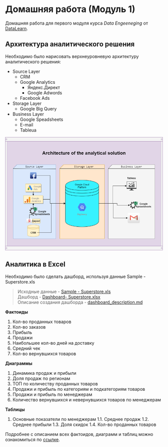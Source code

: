 <a id="up"></a>
# Домашняя работа (Модуль 1)
Домашняя работа для первого модуля курса _Data Engeeneging_ от [DataLearn](https://datalearn.ru/).
## Архитектура аналитического решения
Необходимо было нарисовать верхнеуровневую архитектуру аналитического решения:
- Source Layer 
    - CRM
    - Google Analytics
        - Яндекс.Директ
        - Google Adwords
    - Facebook Ads
- Storage Layer
    - Google Big Query
- Business Layer
    - Google Speadsheets
    - E-mail
    - Tableua

![AnalyticsLayer](https://github.com/sadokhin/DE-101/blob/0ad3a3e389741ddffe292cef5326dbc469b7405a/img/AnalyticsLayer.png)

## Аналитика в Excel
Необходимо было сделать дашборд, используя данные Sample - Superstore.xls
> Исходные данные - [Sample - Superstore.xls](https://github.com/Data-Learn/data-engineering/blob/master/DE-101%20Modules/Module01/DE%20-%20101%20Lab%201.1/Sample%20-%20Superstore.xls?raw=true)<br>
> Дашборд - [Dashboard- Superstore.xlsx](https://github.com/sadokhin/DE-101/blob/main/Module%201/Dashboard-%20Superstore.xlsx)<br>
> Описание создания дашборда - [dashboard_description.md](https://github.com/sadokhin/DE-101/blob/711d5ca013dd21317a451eebc8091a5034a745dd/Module%201/dashboard_description.md)

__Фактоиды__
1. Кол-во проданных товаров
2. Кол-во заказов
3. Прибыль
4. Продажи
5. Наибольшее кол-во дней на доставку
6. Средний чек
7. Кол-во вернувшихся товаров

__Диаграммы__
1. Динамика продаж и прибыли
2. Доля продаж по регионам
3. ТОП по количеству проданных товаров
4. Продажи и прибыль по категориям и подкатегориям товаров
5. Продажи и прибыль по менеджерам
6. Количество вернувшихся и невернувшихся товаров по менеджерам

__Таблицы__
1. Основные показатели по менеджерам
    1.1. Среднее продаж
    1.2. Среднее прибыли
    1.3. Доля скидок
    1.4. Кол-во проданных товаров

Подробнее с описанием всех фактоидов, диаграмм и таблиц можно ознакомиться по [ссылке](https://github.com/sadokhin/DE-101/blob/711d5ca013dd21317a451eebc8091a5034a745dd/Module%201/dashboard_description.md).
